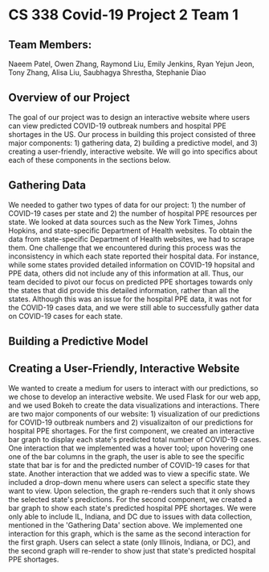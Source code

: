 # CS 338 Covid-19 Project 2 Team 1  
## Team Members:  
Naeem Patel, Owen Zhang, Raymond Liu, Emily Jenkins, Ryan Yejun Jeon, Tony Zhang, Alisa Liu, Saubhagya Shrestha, Stephanie Diao   

## Overview of our Project  
The goal of our project was to design an interactive website where users can view predicted COVID-19 outbreak numbers and hospital PPE shortages in the US. Our process in building this project consisted of three major components: 1) gathering data, 2) building a predictive model, and 3) creating a user-friendly, interactive website. We will go into specifics about each of these components in the sections below.  

## Gathering Data
We needed to gather two types of data for our project: 1) the number of COVID-19 cases per state and 2) the number of hospital PPE resources per state. We looked at data sources such as the New York Times, Johns Hopkins, and state-specific Department of Health websites. To obtain the data from state-specific Department of Health websites, we had to scrape them. One challenge that we encountered during this process was the inconsistency in which each state reported their hospital data. For instance, while some states provided detailed information on COVID-19 hopsital and PPE data, others did not include any of this information at all. Thus, our team decided to pivot our focus on predicted PPE shortages towards only the states that did provide this detailed information, rather than all the states. Although this was an issue for the hospital PPE data, it was not for the COVID-19 cases data, and we were still able to successfully gather data on COVID-19 cases for each state.

## Building a Predictive Model 

## Creating a User-Friendly, Interactive Website
We wanted to create a medium for users to interact with our predictions, so we chose to develop an interactive website. We used Flask for our web app, and we used Bokeh to create the data visualizations and interactions. There are two major components of our website: 1) visualization of our predictions for COVID-19 outbreak numbers and 2) visualizaiton of our predictions for hospital PPE shortages. For the first component, we created an interactive bar graph to display each state's predicted total number of COVID-19 cases. One interaction that we implemented was a hover tool; upon hovering one one of the bar columns in the graph, the user is able to see the specific state that bar is for and the predicted number of COVID-19 cases for that state. Another interaction that we added was to view a specific state. We included a drop-down menu where users can select a specific state they want to view. Upon selection, the graph re-renders such that it only shows the selected state's predictions. For the second component, we created a bar graph to show each state's predicted hospital PPE shortages. We were only able to include IL, Indiana, and DC due to issues with data collection, mentioned in the 'Gathering Data' section above. We implemented one interaction for this graph, which is the same as the second interaction for the first graph. Users can select a state (only Illinois, Indiana, or DC), and the second graph will re-render to show just that state's predicted hospital PPE shortages. 



